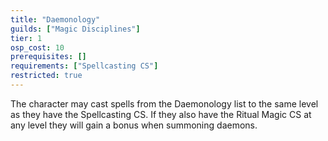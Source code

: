```yaml
---
title: "Daemonology"
guilds: ["Magic Disciplines"]
tier: 1
osp_cost: 10
prerequisites: []
requirements: ["Spellcasting CS"]
restricted: true
---
```

The character may cast spells from the Daemonology list to the same level as they have the Spellcasting CS. If they also have the Ritual Magic CS at any level they will gain a bonus when summoning daemons.